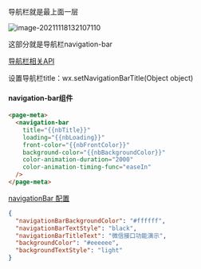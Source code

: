 导航栏就是最上面一层

<img src="/Users/cheng/Library/Application Support/typora-user-images/image-20211118132107110.png" alt="image-20211118132107110" style="zoom:100%;" />

这部分就是导航栏navigation-bar

[导航栏相关API](https://developers.weixin.qq.com/miniprogram/dev/api/ui/navigation-bar/wx.setNavigationBarTitle.html)

设置导航栏title：wx.setNavigationBarTitle(Object object)

#### navigation-bar组件

```html
<page-meta>
  <navigation-bar
    title="{{nbTitle}}"
    loading="{{nbLoading}}"
    front-color="{{nbFrontColor}}"
    background-color="{{nbBackgroundColor}}"
    color-animation-duration="2000"
    color-animation-timing-func="easeIn"
  />
</page-meta>
```



[navigationBar 配置](https://developers.weixin.qq.com/miniprogram/dev/framework/config.html#%E9%A1%B5%E9%9D%A2%E9%85%8D%E7%BD%AE)

```json
{
  "navigationBarBackgroundColor": "#ffffff",
  "navigationBarTextStyle": "black",
  "navigationBarTitleText": "微信接口功能演示",
  "backgroundColor": "#eeeeee",
  "backgroundTextStyle": "light"
}
```

